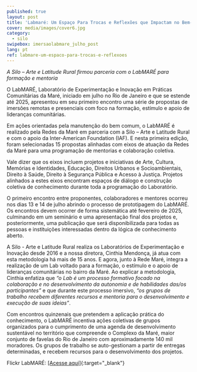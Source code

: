 ```yaml
---
published: true
layout: post
title: 'Labmaré: Um Espaço Para Trocas e Reflexões que Impactam no Bem-estar Social'
cover: media/images/cover6.jpg
category:
  - silo
swipebox: imersaolabmare_julho_post
lang: pt
ref: labmare-um-espaco-para-trocas-e-reflexoes
---
```

*A Silo – Arte e Latitude Rural firmou parceria com o LabMARÉ para formação e mentoria*

O LabMARÉ, Laboratório de Experimentação e Inovação em Práticas Comunitárias da Maré, iniciado em julho no Rio de Janeiro e que se estende até 2025, apresentou em seu primeiro encontro uma série de propostas de imersões remotas e presenciais com foco na formação, estímulo e apoio de lideranças comunitárias.

Em ações orientadas pela manutenção do bem comum, o LabMARÉ é realizado pela Redes da Maré em parceria com a Silo – Arte e Latitude Rural e com o apoio da Inter-American Foundation (IAF). E nesta primeira edição, foram selecionadas 15 propostas alinhadas com eixos de atuação da Redes da Maré para uma programação de mentorias e colaboração coletiva.

Vale dizer que os eixos incluem projetos e iniciativas de Arte, Cultura, Memórias e Identidades, Educação, Direitos Urbanos e Socioambientais, Direito à Saúde, Direito à Segurança Pública e Acesso à Justiça. Projetos alinhados a estes eixos encontram espaços de diálogo e construção coletiva de conhecimento durante toda a programação do Laboratório.

O primeiro encontro entre proponentes, colaboradores e mentores ocorreu nos dias 13 e 14 de julho abrindo o processo de prototipagem do LabMARÉ. Os encontros devem ocorrer de forma sistemática até fevereiro de 2025, culminando em um seminário e uma apresentação final dos projetos e, posteriormente, uma publicação que será disponibilizada para todas as pessoas e instituições interessadas dentro da lógica de conhecimento aberto.

A Silo - Arte e Latitude Rural realiza os Laboratórios de Experimentação e Inovação desde 2016 e a nossa diretora, Cinthia Mendonça, já atua com esta metodologia há mais de 15 anos. E agora, junto à Rede Maré, integra a realização de um Lab voltado para a formação, o estímulo e o apoio de lideranças comunitárias no bairro da Maré. Ao explicar a metodologia, Cinthia enfatiza que *“o Lab é um processo formativo focado na colaboração e no desenvolvimento da autonomia e de habilidades das/os participantes”* e que durante este processo imersivo, *“os grupos de trabalho recebem diferentes recursos e mentoria para o desenvolvimento e execução de suas ideias”*.

Com encontros quinzenais que pretendem a aplicação prática do conhecimento, o LabMARÉ incentiva ações coletivas de grupos organizados para o cumprimento de uma agenda de desenvolvimento sustentável no território que compreende o Complexo da Maré, maior conjunto de favelas do Rio de Janeiro com aproximadamente 140 mil moradores. Os grupos de trabalho se auto-gestionam a partir de entregas determinadas, e recebem recursos para o desenvolvimento dos projetos.

Flickr LabMARÉ: [[Acesse aqui]](https://www.flickr.com/photos/redesmare/albums/72177720318812737/){:target="_blank"}
